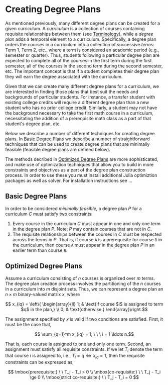 # Creating Degree Plans

As mentioned previously, many different degree plans can be created for a given curriculum.  A *curriculum* is a collection of courses containing requisite relationships between them (see [Terminology](@ref)), while a *degree plan* adds a temporal element to a curriculum.  Specifically, a degree plan orders the courses in a curriculum into a collection of successive *terms*: Term 1, Term 2, etc., where a term is considered an academic period (e.g., semester or quarter).  Thus, students following a particular degree plan are expected to complete all of the courses in the first term during the first semester, all of the courses in the second term during the second semester, etc.  The important concept is that if a student completes their degree plan they will earn the degree associated with the curriculum.

Given that we can create many different degree plans for a curriculum, we are interested in finding those plans that best suit the needs and backgrounds of particular students.  For instance, a transfer student with existing college credits will require a different degree plan than a new student who has no prior college credit.  Similarly, a student may not have the background necessary to take the first math course in a curriculum, necessitating the addition of a prerequisite math class as a part of that student's degree plan, etc.

Below we describe a number of different techniques for creating degree plans.  In [Basic Degree Plans](@ref) we describe a number of straightforward techniques that can be used to create degree plans that are minimally feasible (feasible degree plans are defined below).

The methods decribed in [Optimized Degree Plans](@ref) are more sophisticated, and make use of optimization techniques that allow you to build in more constraints and objectives as a part of the degree plan construction process.  In order to use these you must install additional Julia optimiztion packages as well as solver.  For installation instructions see ... 

## Basic Degree Plans

In order to be considered *minimally feasible*, a degree plan $P$ for a curriculum $C$ must satisfy two constraints:

1. Every course in the curriculum $C$ must appear in one and only one term in the degree plan $P$.  Note: $P$ may contain courses that are not in $C$.
2. The requisite relationships between the courses in $C$ must be respected across the terms in $P$.  That is, if course ``A`` is a prerequisite for course ``B`` in the curriculum, then course ``A`` must appear in the degree plan $P$ in an earlier term than course ``B``.

## Optimized Degree Plans
Assume a curriculum consisting of $n$ courses is organized over $m$ terms. The degree plan creation process involves the partitioning of the $n$ courses in a curriculum into $m$ disjoint sets. Thus, we can represent a degree plan an $n \times m$ binary-valued matrix $x$, where 
```math
  x_{iq} = \left\{
  \begin{array}{ll}
  1; & \text{if course $i$ is assigned to term $q$ in the plan,} \\
  0; & \text{otherwise.}
  \end{array}\right.
```

The assignment specified by $x$ is valid if two conditions are satisfied.  First, it must be the case that,
```math
 \sum_{q=1}^m  x_{iq} = 1, \ \ \ i = 1 \ldots n.
```

That is, each course is assigned to one and only one term. Second, an assignment must satisfy all requisite constraints.  If we let $T_i$ denote the term that course $i$ is assigned to, i.e., $T_i = q \iff x_{iq} = 1$, then the requisite constraints can be expressed as,

```math
 \mbox{prerequisite:} \ \ T_j - T_i > 0  \\
 \mbox{co-requisite:} \ \ T_j - T_i \ge 0  \\
 \mbox{strict co-requisite:} \ \ T_j - T_i = 0 
```
